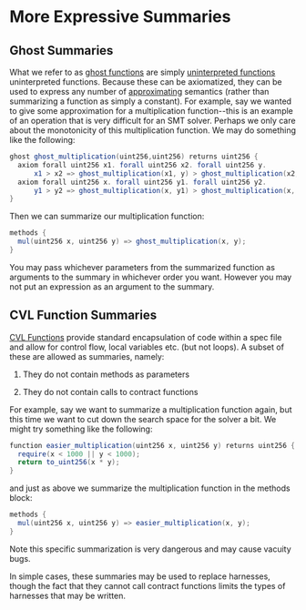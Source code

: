 More Expressive Summaries
=========================

Ghost Summaries
---------------

What we refer to as [ghost functions](../anatomy/ghostfunctions.md) are simply [uninterpreted functions](https://certora.atlassian.net/wiki/spaces/CPD/pages/3014665/Ghost+Functions#Uninterpreted-Functions) uninterpreted functions. Because these can be axiomatized, they can be used to express any number of [approximating](approximation.md) semantics (rather than summarizing a function as simply a constant). For example, say we wanted to give some approximation for a multiplication function--this is an example of an operation that is very difficult for an SMT solver. Perhaps we only care about the monotonicity of this multiplication function. We may do something like the following:

```java
ghost ghost_multiplication(uint256,uint256) returns uint256 {
  axiom forall uint256 x1. forall uint256 x2. forall uint256 y. 
      x1 > x2 => ghost_multiplication(x1, y) > ghost_multiplication(x2, y);
  axiom forall uint256 x. forall uint256 y1. forall uint256 y2.
      y1 > y2 => ghost_multiplication(x, y1) > ghost_multiplication(x, y2);
}
```

Then we can summarize our multiplication function:

```java
methods {
  mul(uint256 x, uint256 y) => ghost_multiplication(x, y);
}
```

You may pass whichever parameters from the summarized function as arguments to the summary in whichever order you want. However you may not put an expression as an argument to the summary.

CVL Function Summaries
----------------------

[CVL Functions](../anatomy/functions.md) provide standard encapsulation of code within a spec file and allow for control flow, local variables etc. (but not loops). A subset of these are allowed as summaries, namely:

1.  They do not contain methods as parameters
    
2.  They do not contain calls to contract functions
    

For example, say we want to summarize a multiplication function again, but this time we want to cut down the search space for the solver a bit. We might try something like the following:

```java
function easier_multiplication(uint256 x, uint256 y) returns uint256 {
  require(x < 1000 || y < 1000);
  return to_uint256(x * y);
}
```

and just as above we summarize the multiplication function in the methods block:

```java
methods {
  mul(uint256 x, uint256 y) => easier_multiplication(x, y);
}
```

Note this specific summarization is very dangerous and may cause vacuity bugs.

In simple cases, these summaries may be used to replace harnesses, though the fact that they cannot call contract functions limits the types of harnesses that may be written.
